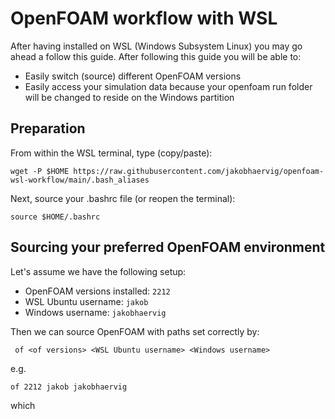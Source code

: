 # OpenFOAM workflow with WSL

After having installed on WSL (Windows Subsystem Linux) you may go ahead a follow this guide. After following this guide you will be able to:
- Easily switch (source) different OpenFOAM versions
- Easily access your simulation data because your openfoam run folder will be changed to reside on the Windows partition

## Preparation
From within the WSL terminal, type (copy/paste):

```
wget -P $HOME https://raw.githubusercontent.com/jakobhaervig/openfoam-wsl-workflow/main/.bash_aliases
```
Next, source your .bashrc file (or reopen the terminal):
```
source $HOME/.bashrc
```

## Sourcing your preferred OpenFOAM environment
Let's assume we have the following setup:
- OpenFOAM versions installed: ``2212``
- WSL Ubuntu username: ``jakob``
- Windows username: ``jakobhaervig``

Then we can source OpenFOAM with paths set correctly by:

`` of <of versions> <WSL Ubuntu username> <Windows username>``

e.g.

`` of 2212 jakob jakobhaervig ``

which 

